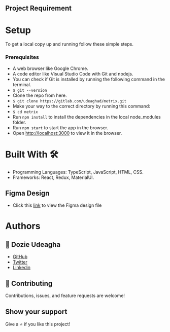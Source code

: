 ## Project Requirement


# Setup
To get a local copy up and running follow these simple steps.

### Prerequisites
- A web browser like Google Chrome.
- A code editor like Visual Studio Code with Git and nodejs.
- You can check if Git is installed by running the following command in the terminal.
- `$ git --version`
- Clone the repo from here.
- `$ git clone https://gitlab.com/udeaghad/metrix.git`
- Make your way to the correct directory by running this command:
- `$ cd metrix`
- Run `npm install` to install the dependencies in the local node_modules folder. 
- Run `npm start` to start the app in the browser.
- Open [http://localhost:3000](http://localhost:3000) to view it in the browser.

# Built With 🛠️
- Programming Languages: TypeScript, JavaScript, HTML, CSS.
- Frameworks: React, Redux, MaterialUI.

## Figma Design
- Click this [link]([https://www.figma.com/file/ts85mGEzMBSTAmueJ0cN55/Frontend-Application?type=design&node-id=1-2&mode=design&t=61SWnYqFKVAkhaHJ-0](https://www.figma.com/file/BmqtlYp7bGRrpFzmfF4Yko/Frontend-Engineer-Assessment?type=design&node-id=0-1&mode=design)) to view the Figma design file

# Authors
## 👤 Dozie Udeagha
- [GitHub](https://github.com/udeaghad)
- [Twitter](https://twitter.com/theodoz)
- [Linkedin](https://www.linkedin.com/in/)


## 🤝 Contributing
Contributions, issues, and feature requests are welcome!

## Show your support
Give a ⭐️ if you like this project!
